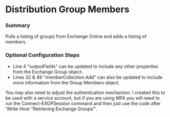 # Distribution Group Members

### Summary
Pulls a listing of groups from Exchange Online and adds a listing of members.

### Optional Configuration Steps
* Line 4 "outputFields" can be updated to include any other properties from the Exchange Group object.
* Lines 32 & 49 "memberCollection.Add" can also be updated to include more information from the Group Members object.

You may also need to adjust the authentication mechanism. I created this to be used with a service account, but if you are using MFA you will need to run the Connect-EXOPSession command and then just use the code after 'Write-Host "Retrieving Exchange Groups"'.
